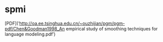 # spmi
[PDF](‘http://oa.ee.tsinghua.edu.cn/~ouzhijian/pgm/pgm-pdf/Chen&Goodman1998_An empirical study of smoothing techniques for language modeling.pdf’)
